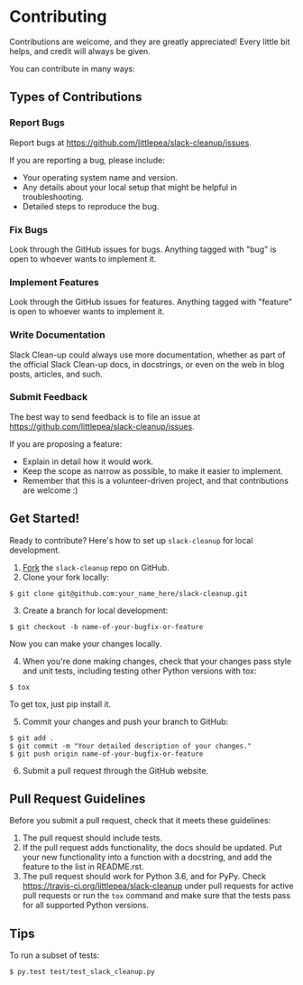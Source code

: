 # Contributing

Contributions are welcome, and they are greatly appreciated! Every
little bit helps, and credit will always be given. 

You can contribute in many ways:

## Types of Contributions

### Report Bugs

Report bugs at https://github.com/littlepea/slack-cleanup/issues.

If you are reporting a bug, please include:

* Your operating system name and version.
* Any details about your local setup that might be helpful in troubleshooting.
* Detailed steps to reproduce the bug.

### Fix Bugs

Look through the GitHub issues for bugs. Anything tagged with "bug"
is open to whoever wants to implement it.

### Implement Features

Look through the GitHub issues for features. Anything tagged with "feature"
is open to whoever wants to implement it.

### Write Documentation

Slack Clean-up could always use more documentation, whether as part of the 
official Slack Clean-up docs, in docstrings, or even on the web in blog posts,
articles, and such.

### Submit Feedback

The best way to send feedback is to file an issue at https://github.com/littlepea/slack-cleanup/issues.

If you are proposing a feature:

* Explain in detail how it would work.
* Keep the scope as narrow as possible, to make it easier to implement.
* Remember that this is a volunteer-driven project, and that contributions
  are welcome :)

## Get Started!

Ready to contribute? Here's how to set up `slack-cleanup` for
local development.

1. [Fork](https://github.com/littlepea/slack-cleanup/fork) the `slack-cleanup` repo on GitHub.
2. Clone your fork locally:

```
$ git clone git@github.com:your_name_here/slack-cleanup.git
```

3. Create a branch for local development:

```
$ git checkout -b name-of-your-bugfix-or-feature
```

Now you can make your changes locally.

4. When you're done making changes, check that your changes pass style and unit
   tests, including testing other Python versions with tox:

```
$ tox
```

To get tox, just pip install it.

5. Commit your changes and push your branch to GitHub:

```
$ git add .
$ git commit -m "Your detailed description of your changes."
$ git push origin name-of-your-bugfix-or-feature
```

6. Submit a pull request through the GitHub website.

## Pull Request Guidelines

Before you submit a pull request, check that it meets these guidelines:

1. The pull request should include tests.
2. If the pull request adds functionality, the docs should be updated. Put
   your new functionality into a function with a docstring, and add the
   feature to the list in README.rst.
3. The pull request should work for Python 3.6, and for PyPy.
   Check https://travis-ci.org/littlepea/slack-cleanup 
   under pull requests for active pull requests or run the `tox` command and
   make sure that the tests pass for all supported Python versions.


## Tips

To run a subset of tests:

```
$ py.test test/test_slack_cleanup.py
```
